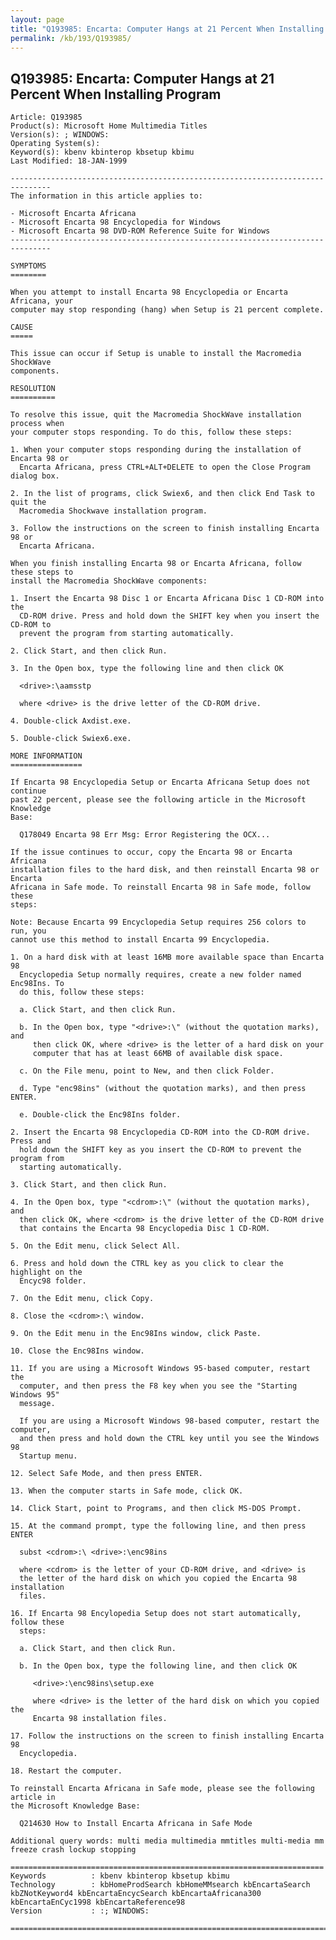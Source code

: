 ```yaml
---
layout: page
title: "Q193985: Encarta: Computer Hangs at 21 Percent When Installing Program"
permalink: /kb/193/Q193985/
---
```


## Q193985: Encarta: Computer Hangs at 21 Percent When Installing Program

	Article: Q193985
	Product(s): Microsoft Home Multimedia Titles
	Version(s): ; WINDOWS:
	Operating System(s): 
	Keyword(s): kbenv kbinterop kbsetup kbimu
	Last Modified: 18-JAN-1999
	
	-------------------------------------------------------------------------------
	The information in this article applies to:
	
	- Microsoft Encarta Africana 
	- Microsoft Encarta 98 Encyclopedia for Windows 
	- Microsoft Encarta 98 DVD-ROM Reference Suite for Windows 
	-------------------------------------------------------------------------------
	
	SYMPTOMS
	========
	
	When you attempt to install Encarta 98 Encyclopedia or Encarta Africana, your
	computer may stop responding (hang) when Setup is 21 percent complete.
	
	CAUSE
	=====
	
	This issue can occur if Setup is unable to install the Macromedia ShockWave
	components.
	
	RESOLUTION
	==========
	
	To resolve this issue, quit the Macromedia ShockWave installation process when
	your computer stops responding. To do this, follow these steps:
	
	1. When your computer stops responding during the installation of Encarta 98 or
	  Encarta Africana, press CTRL+ALT+DELETE to open the Close Program dialog box.
	
	2. In the list of programs, click Swiex6, and then click End Task to quit the
	  Macromedia Shockwave installation program.
	
	3. Follow the instructions on the screen to finish installing Encarta 98 or
	  Encarta Africana.
	
	When you finish installing Encarta 98 or Encarta Africana, follow these steps to
	install the Macromedia ShockWave components:
	
	1. Insert the Encarta 98 Disc 1 or Encarta Africana Disc 1 CD-ROM into the
	  CD-ROM drive. Press and hold down the SHIFT key when you insert the CD-ROM to
	  prevent the program from starting automatically.
	
	2. Click Start, and then click Run.
	
	3. In the Open box, type the following line and then click OK
	
	  <drive>:\aamsstp
	
	  where <drive> is the drive letter of the CD-ROM drive.
	
	4. Double-click Axdist.exe.
	
	5. Double-click Swiex6.exe.
	
	MORE INFORMATION
	================
	
	If Encarta 98 Encyclopedia Setup or Encarta Africana Setup does not continue
	past 22 percent, please see the following article in the Microsoft Knowledge
	Base:
	
	  Q178049 Encarta 98 Err Msg: Error Registering the OCX...
	
	If the issue continues to occur, copy the Encarta 98 or Encarta Africana
	installation files to the hard disk, and then reinstall Encarta 98 or Encarta
	Africana in Safe mode. To reinstall Encarta 98 in Safe mode, follow these
	steps:
	
	Note: Because Encarta 99 Encyclopedia Setup requires 256 colors to run, you
	cannot use this method to install Encarta 99 Encyclopedia.
	
	1. On a hard disk with at least 16MB more available space than Encarta 98
	  Encyclopedia Setup normally requires, create a new folder named Enc98Ins. To
	  do this, follow these steps:
	
	  a. Click Start, and then click Run.
	
	  b. In the Open box, type "<drive>:\" (without the quotation marks), and
	     then click OK, where <drive> is the letter of a hard disk on your
	     computer that has at least 66MB of available disk space.
	
	  c. On the File menu, point to New, and then click Folder.
	
	  d. Type "enc98ins" (without the quotation marks), and then press ENTER.
	
	  e. Double-click the Enc98Ins folder.
	
	2. Insert the Encarta 98 Encyclopedia CD-ROM into the CD-ROM drive. Press and
	  hold down the SHIFT key as you insert the CD-ROM to prevent the program from
	  starting automatically.
	
	3. Click Start, and then click Run.
	
	4. In the Open box, type "<cdrom>:\" (without the quotation marks), and
	  then click OK, where <cdrom> is the drive letter of the CD-ROM drive
	  that contains the Encarta 98 Encyclopedia Disc 1 CD-ROM.
	
	5. On the Edit menu, click Select All.
	
	6. Press and hold down the CTRL key as you click to clear the highlight on the
	  Encyc98 folder.
	
	7. On the Edit menu, click Copy.
	
	8. Close the <cdrom>:\ window.
	
	9. On the Edit menu in the Enc98Ins window, click Paste.
	
	10. Close the Enc98Ins window.
	
	11. If you are using a Microsoft Windows 95-based computer, restart the
	  computer, and then press the F8 key when you see the "Starting Windows 95"
	  message.
	
	  If you are using a Microsoft Windows 98-based computer, restart the computer,
	  and then press and hold down the CTRL key until you see the Windows 98
	  Startup menu.
	
	12. Select Safe Mode, and then press ENTER.
	
	13. When the computer starts in Safe mode, click OK.
	
	14. Click Start, point to Programs, and then click MS-DOS Prompt.
	
	15. At the command prompt, type the following line, and then press ENTER
	
	  subst <cdrom>:\ <drive>:\enc98ins
	
	  where <cdrom> is the letter of your CD-ROM drive, and <drive> is
	  the letter of the hard disk on which you copied the Encarta 98 installation
	  files.
	
	16. If Encarta 98 Encylopedia Setup does not start automatically, follow these
	  steps:
	
	  a. Click Start, and then click Run.
	
	  b. In the Open box, type the following line, and then click OK
	
	     <drive>:\enc98ins\setup.exe
	
	     where <drive> is the letter of the hard disk on which you copied the
	     Encarta 98 installation files.
	
	17. Follow the instructions on the screen to finish installing Encarta 98
	  Encyclopedia.
	
	18. Restart the computer.
	
	To reinstall Encarta Africana in Safe mode, please see the following article in
	the Microsoft Knowledge Base:
	
	  Q214630 How to Install Encarta Africana in Safe Mode
	
	Additional query words: multi media multimedia mmtitles multi-media mm freeze crash lockup stopping
	
	======================================================================
	Keywords          : kbenv kbinterop kbsetup kbimu 
	Technology        : kbHomeProdSearch kbHomeMMsearch kbEncartaSearch kbZNotKeyword4 kbEncartaEncycSearch kbEncartaAfricana300 kbEncartaEnCyc1998 kbEncartaReference98
	Version           : :; WINDOWS:
	
	=============================================================================
	
